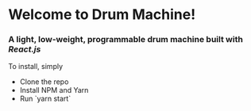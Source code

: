 <h1><strong>Welcome to Drum Machine!</strong></h1>

<h3>A light, low-weight, programmable drum machine built with <i>React.js</i></h3>

<label>To install, simply</label>

<ul>
    <li>Clone the repo</li>
    <li>Install NPM and Yarn</li>
    <li>Run `yarn start`</li>
</ul>


